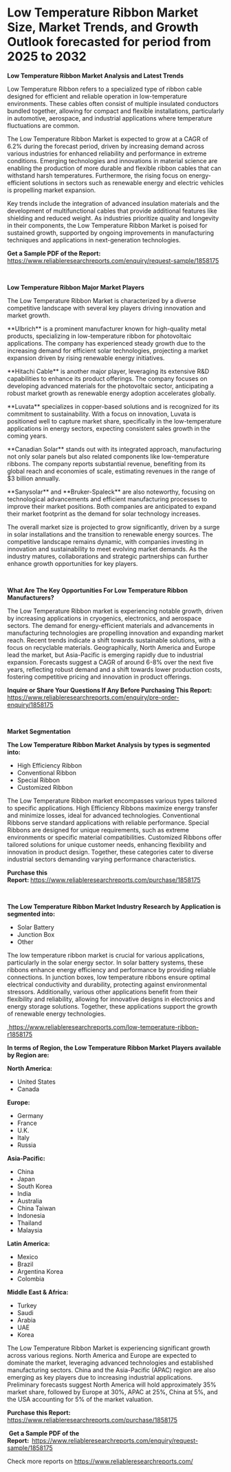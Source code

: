 <p><h1>Low Temperature Ribbon Market Size, Market Trends, and Growth Outlook forecasted for period from 2025 to 2032</h1></p><p><strong>Low Temperature Ribbon Market Analysis and Latest Trends</strong></p>
<p><p>Low Temperature Ribbon refers to a specialized type of ribbon cable designed for efficient and reliable operation in low-temperature environments. These cables often consist of multiple insulated conductors bundled together, allowing for compact and flexible installations, particularly in automotive, aerospace, and industrial applications where temperature fluctuations are common. </p><p>The Low Temperature Ribbon Market is expected to grow at a CAGR of 6.2% during the forecast period, driven by increasing demand across various industries for enhanced reliability and performance in extreme conditions. Emerging technologies and innovations in material science are enabling the production of more durable and flexible ribbon cables that can withstand harsh temperatures. Furthermore, the rising focus on energy-efficient solutions in sectors such as renewable energy and electric vehicles is propelling market expansion. </p><p>Key trends include the integration of advanced insulation materials and the development of multifunctional cables that provide additional features like shielding and reduced weight. As industries prioritize quality and longevity in their components, the Low Temperature Ribbon Market is poised for sustained growth, supported by ongoing improvements in manufacturing techniques and applications in next-generation technologies.</p></p>
<p><strong>Get a Sample PDF of the Report:&nbsp;</strong> <a href="https://www.reliableresearchreports.com/enquiry/request-sample/1858175?utm_campaign=3573&utm_medium=2&utm_source=Github&utm_content=ia&utm_term=03042025&utm_id=low-temperature-ribbon">https://www.reliableresearchreports.com/enquiry/request-sample/1858175</a></p>
<p>&nbsp;</p>
<p><strong>Low Temperature Ribbon Major Market Players</strong></p>
<p><p>The Low Temperature Ribbon Market is characterized by a diverse competitive landscape with several key players driving innovation and market growth. </p><p>**Ulbrich** is a prominent manufacturer known for high-quality metal products, specializing in low-temperature ribbon for photovoltaic applications. The company has experienced steady growth due to the increasing demand for efficient solar technologies, projecting a market expansion driven by rising renewable energy initiatives.</p><p>**Hitachi Cable** is another major player, leveraging its extensive R&D capabilities to enhance its product offerings. The company focuses on developing advanced materials for the photovoltaic sector, anticipating a robust market growth as renewable energy adoption accelerates globally.</p><p>**Luvata** specializes in copper-based solutions and is recognized for its commitment to sustainability. With a focus on innovation, Luvata is positioned well to capture market share, specifically in the low-temperature applications in energy sectors, expecting consistent sales growth in the coming years.</p><p>**Canadian Solar** stands out with its integrated approach, manufacturing not only solar panels but also related components like low-temperature ribbons. The company reports substantial revenue, benefiting from its global reach and economies of scale, estimating revenues in the range of $3 billion annually.</p><p>**Sanysolar** and **Bruker-Spaleck** are also noteworthy, focusing on technological advancements and efficient manufacturing processes to improve their market positions. Both companies are anticipated to expand their market footprint as the demand for solar technology increases.</p><p>The overall market size is projected to grow significantly, driven by a surge in solar installations and the transition to renewable energy sources. The competitive landscape remains dynamic, with companies investing in innovation and sustainability to meet evolving market demands. As the industry matures, collaborations and strategic partnerships can further enhance growth opportunities for key players.</p></p>
<p>&nbsp;</p>
<p><strong>What Are The Key Opportunities For Low Temperature Ribbon Manufacturers?</strong></p>
<p><p>The Low Temperature Ribbon market is experiencing notable growth, driven by increasing applications in cryogenics, electronics, and aerospace sectors. The demand for energy-efficient materials and advancements in manufacturing technologies are propelling innovation and expanding market reach. Recent trends indicate a shift towards sustainable solutions, with a focus on recyclable materials. Geographically, North America and Europe lead the market, but Asia-Pacific is emerging rapidly due to industrial expansion. Forecasts suggest a CAGR of around 6-8% over the next five years, reflecting robust demand and a shift towards lower production costs, fostering competitive pricing and innovation in product offerings.</p></p>
<p><strong>Inquire or Share Your Questions If Any Before Purchasing This Report:</strong> <a href="https://www.reliableresearchreports.com/enquiry/pre-order-enquiry/1858175?utm_campaign=3573&utm_medium=2&utm_source=Github&utm_content=ia&utm_term=03042025&utm_id=low-temperature-ribbon">https://www.reliableresearchreports.com/enquiry/pre-order-enquiry/1858175</a></p>
<p>&nbsp;</p>
<p><strong>Market Segmentation</strong></p>
<p><strong>The Low Temperature Ribbon Market Analysis by types is segmented into:</strong></p>
<p><ul><li>High Efficiency Ribbon</li><li>Conventional Ribbon</li><li>Special Ribbon</li><li>Customized Ribbon</li></ul></p>
<p><p>The Low Temperature Ribbon market encompasses various types tailored to specific applications. High Efficiency Ribbons maximize energy transfer and minimize losses, ideal for advanced technologies. Conventional Ribbons serve standard applications with reliable performance. Special Ribbons are designed for unique requirements, such as extreme environments or specific material compatibilities. Customized Ribbons offer tailored solutions for unique customer needs, enhancing flexibility and innovation in product design. Together, these categories cater to diverse industrial sectors demanding varying performance characteristics.</p></p>
<p><strong>Purchase this Report:&nbsp;</strong><a href="https://www.reliableresearchreports.com/purchase/1858175?utm_campaign=3573&utm_medium=2&utm_source=Github&utm_content=ia&utm_term=03042025&utm_id=low-temperature-ribbon">https://www.reliableresearchreports.com/purchase/1858175</a></p>
<p>&nbsp;</p>
<p><strong>The Low Temperature Ribbon Market Industry Research by Application is segmented into:</strong></p>
<p><ul><li>Solar Battery</li><li>Junction Box</li><li>Other</li></ul></p>
<p><p>The low temperature ribbon market is crucial for various applications, particularly in the solar energy sector. In solar battery systems, these ribbons enhance energy efficiency and performance by providing reliable connections. In junction boxes, low temperature ribbons ensure optimal electrical conductivity and durability, protecting against environmental stressors. Additionally, various other applications benefit from their flexibility and reliability, allowing for innovative designs in electronics and energy storage solutions. Together, these applications support the growth of renewable energy technologies.</p></p>
<p><a href="https://www.reliableresearchreports.com/low-temperature-ribbon-r1858175?utm_campaign=3573&utm_medium=2&utm_source=Github&utm_content=ia&utm_term=03042025&utm_id=low-temperature-ribbon">&nbsp;https://www.reliableresearchreports.com/low-temperature-ribbon-r1858175</a></p>
<p><strong>In terms of Region, the Low Temperature Ribbon Market Players available by Region are:</strong></p>
<p>
    <p> <strong> North America: </strong>
        <ul>
            <li>United States</li>
            <li>Canada</li>
        </ul>
        </p> 
    <p> <strong> Europe: </strong>
        <ul>
            <li>Germany</li>
            <li>France</li>
            <li>U.K.</li>
            <li>Italy</li>
            <li>Russia</li>
        </ul>
        </p> 
    <p> <strong> Asia-Pacific: </strong>
        <ul>
            <li>China</li>
            <li>Japan</li>
            <li>South Korea</li>
            <li>India</li>
            <li>Australia</li>
            <li>China Taiwan</li>
            <li>Indonesia</li>
            <li>Thailand</li>
            <li>Malaysia</li>
        </ul>
        </p> 
    <p> <strong> Latin America: </strong>
        <ul>
            <li>Mexico</li>
            <li>Brazil</li>
            <li>Argentina Korea</li>
            <li>Colombia</li>
        </ul>
        </p> 
    <p> <strong> Middle East & Africa: </strong>
        <ul>
            <li>Turkey</li>
            <li>Saudi</li>
            <li>Arabia</li>
            <li>UAE</li>
            <li>Korea</li>
        </ul>
    </p>
    </p>
<p><p>The Low Temperature Ribbon Market is experiencing significant growth across various regions. North America and Europe are expected to dominate the market, leveraging advanced technologies and established manufacturing sectors. China and the Asia-Pacific (APAC) region are also emerging as key players due to increasing industrial applications. Preliminary forecasts suggest North America will hold approximately 35% market share, followed by Europe at 30%, APAC at 25%, China at 5%, and the USA accounting for 5% of the market valuation.</p></p>
<p><strong>Purchase this Report: </strong><a href="https://www.reliableresearchreports.com/purchase/1858175?utm_campaign=3573&utm_medium=2&utm_source=Github&utm_content=ia&utm_term=03042025&utm_id=low-temperature-ribbon">https://www.reliableresearchreports.com/purchase/1858175</a></p>
<p>&nbsp;<strong>Get a Sample PDF of the Report:&nbsp;&nbsp;</strong><a href="https://www.reliableresearchreports.com/enquiry/request-sample/1858175?utm_campaign=3573&utm_medium=2&utm_source=Github&utm_content=ia&utm_term=03042025&utm_id=low-temperature-ribbon">https://www.reliableresearchreports.com/enquiry/request-sample/1858175</a></p>
<p><strong></strong></p>
<p>Check more reports on <a href="https://www.reliableresearchreports.com/?utm_campaign=3573&utm_medium=2&utm_source=Github&utm_content=ia&utm_term=03042025&utm_id=low-temperature-ribbon">https://www.reliableresearchreports.com/</a></p>